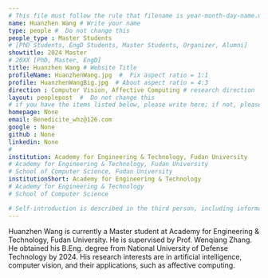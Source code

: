 ```yaml
---
# This file must follow the rule that filename is year-month-day-name.md .
name: Huanzhen Wang # Write your name
type: people #  Do not change this
people_type : Master Students
# [PhD Students, EngD Students, Master Students, Organizer, Alumni]
showtitle: 2024 Master
# 20XX [PhD, Master, EngD]
title: Huanzhen Wang # Website Title
profileName: HuanzhenWang.jpg  #  Fix aspect ratio = 1:1
profile: HuanzhenWangBig.jpg  # About aspect ratio = 4:3
direction : Computer Vision, Affective Computing # research direction
layout: peoplepost  #  Do not change this
# if you have the items listed below, please write here; if not, please write None.
homepage: None
email: Benedicite_whz@126.com
google : None
github : None
linkedin: None
# 
institution: Academy for Engineering & Technology, Fudan University
# Academy for Engineering & Technology, Fudan University
# School of Computer Science, Fudan University
institutionShort: Academy for Engineering & Technology
# Academy for Engineering & Technology
# School of Computer Science

# Self-introduction is described in the third person, including information such as educational experience(B/M/P), graduation career development 
---
```


Huanzhen Wang is currently a Master student at Academy for Engineering & Technology, Fudan University. He is supervised by Prof. Wenqiang Zhang. He obtained his B.Eng. degree from National University of Defense Technology by 2024. His research interests are in artificial intelligence, computer vision, and their applications, such as affective computing.



 

